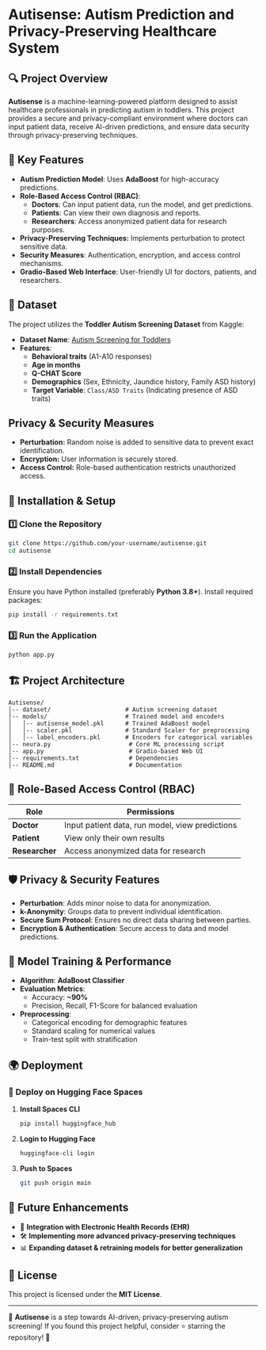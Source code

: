# Autisense: Autism Prediction and Privacy-Preserving Healthcare System

## 🔍 Project Overview
**Autisense** is a machine-learning-powered platform designed to assist healthcare professionals in predicting autism in toddlers. This project provides a secure and privacy-compliant environment where doctors can input patient data, receive AI-driven predictions, and ensure data security through privacy-preserving techniques.

## 🎯 Key Features
- **Autism Prediction Model**: Uses **AdaBoost** for high-accuracy predictions.
- **Role-Based Access Control (RBAC)**:
  - **Doctors**: Can input patient data, run the model, and get predictions.
  - **Patients**: Can view their own diagnosis and reports.
  - **Researchers**: Access anonymized patient data for research purposes.
- **Privacy-Preserving Techniques:** Implements perturbation to protect sensitive data.
- **Security Measures**: Authentication, encryption, and access control mechanisms.
- **Gradio-Based Web Interface**: User-friendly UI for doctors, patients, and researchers.

## 📂 Dataset
The project utilizes the **Toddler Autism Screening Dataset** from Kaggle:
- **Dataset Name**: [Autism Screening for Toddlers](https://www.kaggle.com/datasets/fabdelja/autism-screening-for-toddlers?resource=download&select=Toddler+Autism+dataset+July+2018.csv)
- **Features**:
  - **Behavioral traits** (A1-A10 responses)
  - **Age in months**
  - **Q-CHAT Score**
  - **Demographics** (Sex, Ethnicity, Jaundice history, Family ASD history)
  - **Target Variable**: `Class/ASD Traits` (Indicating presence of ASD traits)
 
## Privacy & Security Measures
- **Perturbation:** Random noise is added to sensitive data to prevent exact identification.
- **Encryption:** User information is securely stored.
- **Access Control:** Role-based authentication restricts unauthorized access.

## 🚀 Installation & Setup
### 1️⃣ Clone the Repository
```bash
git clone https://github.com/your-username/autisense.git
cd autisense
```

### 2️⃣ Install Dependencies
Ensure you have Python installed (preferably **Python 3.8+**). Install required packages:
```bash
pip install -r requirements.txt
```

### 3️⃣ Run the Application
```bash
python app.py
```

## 🏗️ Project Architecture
```
Autisense/
│-- dataset/                     # Autism screening dataset
│-- models/                      # Trained model and encoders
│   │-- autisense_model.pkl      # Trained AdaBoost model
│   │-- scaler.pkl               # Standard Scaler for preprocessing
│   │-- label_encoders.pkl       # Encoders for categorical variables
│-- neura.py                      # Core ML processing script
│-- app.py                        # Gradio-based Web UI
│-- requirements.txt              # Dependencies
│-- README.md                     # Documentation
```

## 🔑 Role-Based Access Control (RBAC)
| **Role**     | **Permissions** |
|-------------|----------------|
| **Doctor**  | Input patient data, run model, view predictions |
| **Patient** | View only their own results |
| **Researcher** | Access anonymized data for research |

## 🛡️ Privacy & Security Features
- **Perturbation**: Adds minor noise to data for anonymization.
- **k-Anonymity**: Groups data to prevent individual identification.
- **Secure Sum Protocol**: Ensures no direct data sharing between parties.
- **Encryption & Authentication**: Secure access to data and model predictions.

## 🤖 Model Training & Performance
- **Algorithm**: **AdaBoost Classifier**
- **Evaluation Metrics**:
  - Accuracy: **~90%**
  - Precision, Recall, F1-Score for balanced evaluation
- **Preprocessing**:
  - Categorical encoding for demographic features
  - Standard scaling for numerical values
  - Train-test split with stratification

## 🌍 Deployment
### 🎯 Deploy on Hugging Face Spaces
1. **Install Spaces CLI**
   ```bash
   pip install huggingface_hub
   ```
2. **Login to Hugging Face**
   ```bash
   huggingface-cli login
   ```
3. **Push to Spaces**
   ```bash
   git push origin main
   ```

## 📌 Future Enhancements
- 🏥 **Integration with Electronic Health Records (EHR)**
- 🛠️ **Implementing more advanced privacy-preserving techniques**
- 📊 **Expanding dataset & retraining models for better generalization**

## 📜 License
This project is licensed under the **MIT License**.

---

🚀 **Autisense** is a step towards AI-driven, privacy-preserving autism screening! If you found this project helpful, consider ⭐ starring the repository! 🌟

